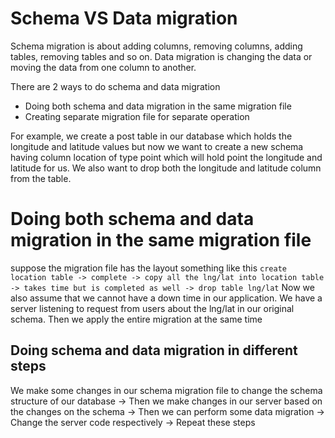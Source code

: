 # Schema VS Data migration

Schema migration is about adding columns, removing columns, adding tables, removing tables and so on. 
Data migration is changing the data or moving the data from one column to another.

There are 2 ways to do schema and data migration
- Doing both schema and data migration in the same migration file
- Creating separate migration file for separate operation

For example, we create a post table in our database which holds the longitude and latitude values but now we want to create a new schema having column location of type point which will hold point the longitude and latitude for us. We also want to drop both the longitude and latitude column from the table.

# Doing both schema and data migration in the same migration file 
suppose the migration file has the layout something like this
`create location table -> complete -> copy all the lng/lat into location table -> takes time but is completed as well -> drop table lng/lat`
Now we also assume that we cannot have a down time in our application. We have a server listening to request from users about the lng/lat in our original schema. Then we apply the entire migration at the same time

## Doing schema and data migration in different steps
We make some changes in our schema migration file to change the schema structure of our database -> Then we make changes in our server based on the changes on the schema -> Then we can perform some data migration -> Change the server code respectively -> Repeat these steps


